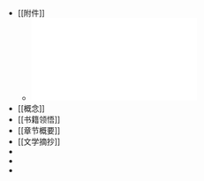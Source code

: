 - [[附件]]
	- ![原则-瑞·达利欧- (1).pdf](../assets/原则-瑞·达利欧-_[77ebooks.com]_(1)_1691247106711_0.pdf)
- [[概念]]
- [[书籍领悟]]
- [[章节概要]]
- [[文学摘抄]]
-
-
-